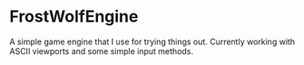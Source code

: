 # FrostWolfEngine
A simple game engine that I use for trying things out.
Currently working with ASCII viewports and some simple input methods.
